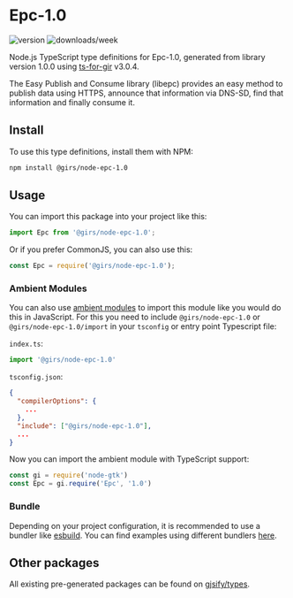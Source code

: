 
# Epc-1.0

![version](https://img.shields.io/npm/v/@girs/node-epc-1.0)
![downloads/week](https://img.shields.io/npm/dw/@girs/node-epc-1.0)


Node.js TypeScript type definitions for Epc-1.0, generated from library version 1.0.0 using [ts-for-gir](https://github.com/gjsify/ts-for-gir) v3.0.4.

The Easy Publish and Consume library (libepc) provides an easy method to publish data using HTTPS, announce that information via DNS-SD, find that information and finally consume it.

## Install

To use this type definitions, install them with NPM:
```bash
npm install @girs/node-epc-1.0
```

## Usage

You can import this package into your project like this:
```ts
import Epc from '@girs/node-epc-1.0';
```

Or if you prefer CommonJS, you can also use this:
```ts
const Epc = require('@girs/node-epc-1.0');
```

### Ambient Modules

You can also use [ambient modules](https://github.com/gjsify/ts-for-gir/tree/main/packages/cli#ambient-modules) to import this module like you would do this in JavaScript.
For this you need to include `@girs/node-epc-1.0` or `@girs/node-epc-1.0/import` in your `tsconfig` or entry point Typescript file:

`index.ts`:
```ts
import '@girs/node-epc-1.0'
```

`tsconfig.json`:
```json
{
  "compilerOptions": {
    ...
  },
  "include": ["@girs/node-epc-1.0"],
  ...
}
```

Now you can import the ambient module with TypeScript support: 

```ts
const gi = require('node-gtk')
const Epc = gi.require('Epc', '1.0')
```


### Bundle

Depending on your project configuration, it is recommended to use a bundler like [esbuild](https://esbuild.github.io/). You can find examples using different bundlers [here](https://github.com/gjsify/ts-for-gir/tree/main/examples).

## Other packages

All existing pre-generated packages can be found on [gjsify/types](https://github.com/gjsify/types).

